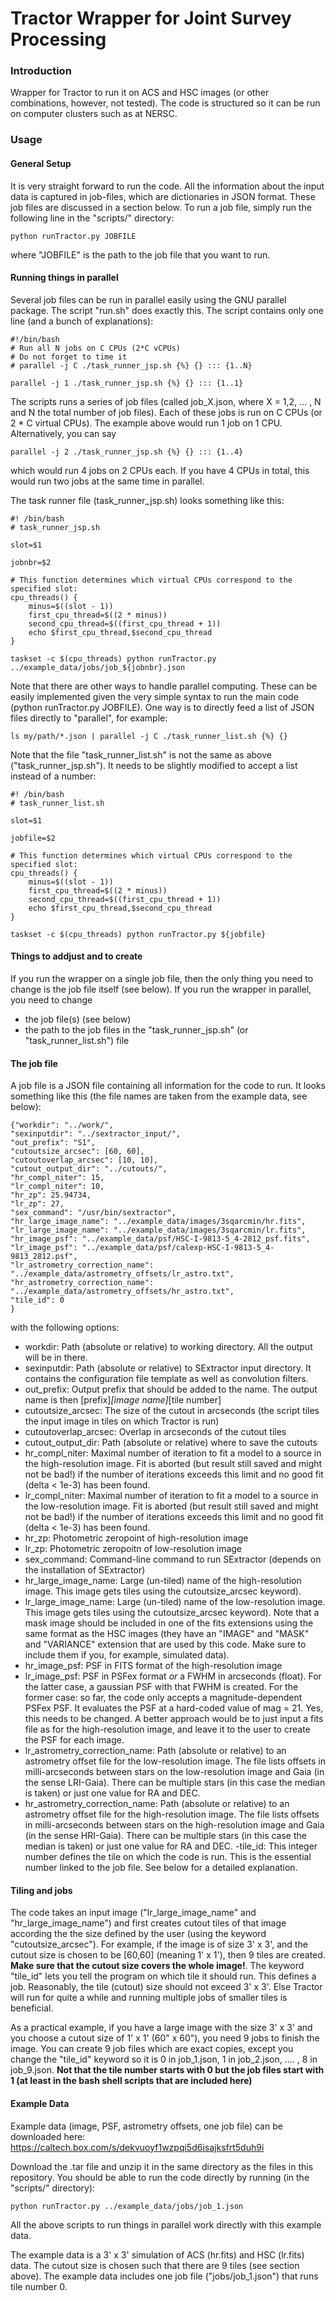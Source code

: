# Tractor Wrapper for Joint Survey Processing

### Introduction

Wrapper for Tractor to run it on ACS and HSC images (or other combinations, however, not tested). The code is structured so it can be run on computer clusters such as at NERSC. 


### Usage

#### General Setup

It is very straight forward to run the code. All the information about the input data is captured in job-files, which are dictionaries in JSON format. These job files are discussed in a section below.
To run a job file, simply run the following line in the "scripts/" directory:
```
python runTractor.py JOBFILE
```
where "JOBFILE" is the path to the job file that you want to run.

#### Running things in parallel

Several job files can be run in parallel easily using the GNU parallel package.
The script "run.sh" does exactly this. The script contains only one line (and a bunch of explanations):

```
#!/bin/bash
# Run all N jobs on C CPUs (2*C vCPUs)
# Do not forget to time it
# parallel -j C ./task_runner_jsp.sh {%} {} ::: {1..N}

parallel -j 1 ./task_runner_jsp.sh {%} {} ::: {1..1}
```

The scripts runs a series of job files (called job_X.json, where X = 1,2, ... , N and N the total number of job files). Each of these jobs is run on C CPUs (or 2 * C virtual CPUs). The example above would run 1 job on 1 CPU. Alternatively, you can say 
```
parallel -j 2 ./task_runner_jsp.sh {%} {} ::: {1..4}
```
which would run 4 jobs on 2 CPUs each. If you have 4 CPUs in total, this would run two jobs at the same time in parallel.

The task runner file (task_runner_jsp.sh) looks something like this:
```
#! /bin/bash
# task_runner_jsp.sh
 
slot=$1
 
jobnbr=$2
 
# This function determines which virtual CPUs correspond to the specified slot:
cpu_threads() {
    minus=$((slot - 1))
    first_cpu_thread=$((2 * minus))
    second_cpu_thread=$((first_cpu_thread + 1))
    echo $first_cpu_thread,$second_cpu_thread
}

taskset -c $(cpu_threads) python runTractor.py ../example_data/jobs/job_${jobnbr}.json
```


Note that there are other ways to handle parallel computing. These can be easily implemented given the very simple syntax to run the main code (python runTractor.py JOBFILE). One way is to directly feed a list of JSON files directly to "parallel", for example:

```
ls my/path/*.json | parallel -j C ./task_runner_list.sh {%} {}
```
Note that the file "task_runner_list.sh" is not the same as above ("task_runner_jsp.sh"). It needs to be slightly modified to accept a list instead of a number:

```
#! /bin/bash
# task_runner_list.sh
 
slot=$1
 
jobfile=$2
 
# This function determines which virtual CPUs correspond to the specified slot:
cpu_threads() {
    minus=$((slot - 1))
    first_cpu_thread=$((2 * minus))
    second_cpu_thread=$((first_cpu_thread + 1))
    echo $first_cpu_thread,$second_cpu_thread
}

taskset -c $(cpu_threads) python runTractor.py ${jobfile}
```


#### Things to addjust and to create

If you run the wrapper on a single job file, then the only thing you need to change is the job file itself (see below).
If you run the wrapper in parallel, you need to change
- the job file(s) (see below)
- the path to the job files in the "task_runner_jsp.sh" (or "task_runner_list.sh") file


#### The job file

A job file is a JSON file containing all information for the code to run.
It looks something like this (the file names are taken from the example data, see below):
```
{"workdir": "../work/",
"sexinputdir": "../sextractor_input/",
"out_prefix": "S1",
"cutoutsize_arcsec": [60, 60],
"cutoutoverlap_arcsec": [10, 10],
"cutout_output_dir": "../cutouts/",
"hr_compl_niter": 15,
"lr_compl_niter": 10,
"hr_zp": 25.94734,
"lr_zp": 27,
"sex_command": "/usr/bin/sextractor",
"hr_large_image_name": "../example_data/images/3sqarcmin/hr.fits",
"lr_large_image_name": "../example_data/images/3sqarcmin/lr.fits",
"hr_image_psf": "../example_data/psf/HSC-I-9813-5_4-2812_psf.fits",
"lr_image_psf": "../example_data/psf/calexp-HSC-I-9813-5_4-9813_2812.psf",
"lr_astrometry_correction_name": "../example_data/astrometry_offsets/lr_astro.txt",
"hr_astrometry_correction_name": "../example_data/astrometry_offsets/hr_astro.txt",
"tile_id": 0
}
```

with the following options:
- workdir: Path (absolute or relative) to working directory. All the output will be in there.
- sexinputdir: Path (absolute or relative) to SExtractor input directory. It contains the configuration file template as well as convolution filters.
- out_prefix: Output prefix that should be added to the name. The output name is then [prefix]_[image name]_[tile number]
- cutoutsize_arcsec: The size of the cutout in arcseconds (the script tiles the input image in tiles on which Tractor is run)
- cutoutoverlap_arcsec: Overlap in arcseconds of the cutout tiles
- cutout_output_dir: Path (absolute or relative) where to save the cutouts
- hr_compl_niter: Maximal number of iteration to fit a model to a source in the high-resolution image. Fit is aborted (but result still saved and might not be bad!) if the number of iterations exceeds this limit and no good fit (delta < 1e-3) has been found.
- lr_compl_niter: Maximal number of iteration to fit a model to a source in the low-resolution image. Fit is aborted (but result still saved and might not be bad!) if the number of iterations exceeds this limit and no good fit (delta < 1e-3) has been found.
- hr_zp: Photometric zeropoint of high-resolution image
- lr_zp: Photometric zeropoitn of low-resolution image
- sex_command: Command-line command to run SExtractor (depends on the installation of SExtractor)
- hr_large_image_name: Large (un-tiled) name of the high-resolution image. This image gets tiles using the cutoutsize_arcsec keyword).
- lr_large_image_name: Large (un-tiled) name of the low-resolution image. This image gets tiles using the cutoutsize_arcsec keyword). Note that a mask image should be included in one of the fits extensions using the same format as the HSC images (they have an "IMAGE" and "MASK" and "VARIANCE" extension that are used by this code. Make sure to include them if you, for example, simulated data).
- hr_image_psf: PSF in FITS format of the high-resolution image
- lr_image_psf: PSF in PSFex format *or* a FWHM in arcseconds (float). For the latter case, a gaussian PSF with that FWHM is created. For the former case: so far, the code only accepts a magnitude-dependent PSFex PSF. It evaluates the PSF at a hard-coded value of mag = 21. Yes, this needs to be changed. A better approach would be to just input a fits file as for the high-resolution image, and leave it to the user to create the PSF for each image.
- lr_astrometry_correction_name: Path (absolute or relative) to an astrometry offset file for the low-resolution image. The file lists offsets in milli-arcseconds between stars on the low-resolution image and Gaia (in the sense LRI-Gaia). There can be multiple stars (in this case the median is taken) or just one value for RA and DEC.
- hr_astrometry_correction_name: Path (absolute or relative) to an astrometry offset file for the high-resolution image. The file lists offsets in milli-arcseconds between stars on the high-resolution image and Gaia (in the sense HRI-Gaia). There can be multiple stars (in this case the median is taken) or just one value for RA and DEC.
-tile_id: This integer number defines the tile on which the code is run. This is the essential number linked to the job file. See below for a detailed explanation.

#### Tiling and jobs
The code takes an input image ("lr_large_image_name" and "hr_large_image_name") and first creates cutout tiles of that image according the the size defined by the user (using the keyword "cutoutsize_arcsec").
For example, if the image is of size 3' x 3', and the cutout size is chosen to be [60,60] (meaning 1' x 1'), then 9 tiles are created. **Make sure that the cutout size covers the whole image!**. The keyword "tile_id" lets you tell the program on which tile it should run. This defines a job.
Reasonably, the tile (cutout) size should not exceed 3' x 3'. Else Tractor will run for quite a while and running multiple jobs of smaller tiles is beneficial.

As a practical example, if you have a large image with the size 3' x 3' and you choose a cutout size of 1' x 1' (60" x 60"), you need 9 jobs to finish the image.
You can create 9 job files which are exact copies, except you change the "tile_id" keyword so it is 0 in job_1.json, 1 in job_2.json, .... , 8 in job_9.json. **Not that the tile number starts with 0 but the job files start with 1 (at least in the bash shell scripts that are included here)**


#### Example Data

Example data (image, PSF, astrometry offsets, one job file) can be downloaded here:
https://caltech.box.com/s/dekvuoyf1wzpqi5d6isajksfrt5duh9i

Download the .tar file and unzip it in the same directory as the files in this repository.
You should be able to run the code directly by running (in the "scripts/" directory):

```
python runTractor.py ../example_data/jobs/job_1.json
```

All the above scripts to run things in parallel work directly with this example data.

The example data is a 3' x 3' simulation of ACS (hr.fits) and HSC (lr.fits) data. The cutout size is chosen such that there are 9 tiles (see section above). The example data includes one job file ("jobs/job_1.json") that runs tile number 0.




